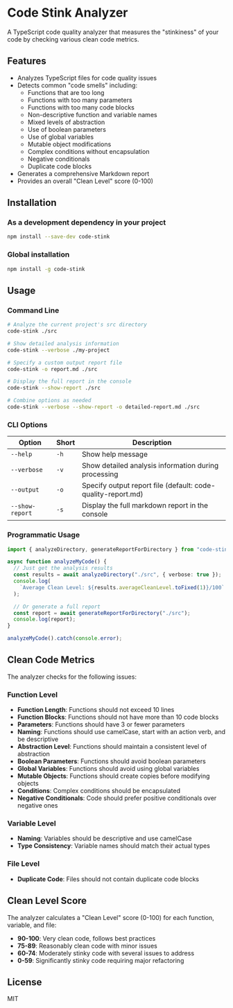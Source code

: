 # Code Stink Analyzer

A TypeScript code quality analyzer that measures the "stinkiness" of your code by checking various clean code metrics.

## Features

- Analyzes TypeScript files for code quality issues
- Detects common "code smells" including:
  - Functions that are too long
  - Functions with too many parameters
  - Functions with too many code blocks
  - Non-descriptive function and variable names
  - Mixed levels of abstraction
  - Use of boolean parameters
  - Use of global variables
  - Mutable object modifications
  - Complex conditions without encapsulation
  - Negative conditionals
  - Duplicate code blocks
- Generates a comprehensive Markdown report
- Provides an overall "Clean Level" score (0-100)

## Installation

### As a development dependency in your project

```bash
npm install --save-dev code-stink
```

### Global installation

```bash
npm install -g code-stink
```

## Usage

### Command Line

```bash
# Analyze the current project's src directory
code-stink ./src

# Show detailed analysis information
code-stink --verbose ./my-project

# Specify a custom output report file
code-stink -o report.md ./src

# Display the full report in the console
code-stink --show-report ./src

# Combine options as needed
code-stink --verbose --show-report -o detailed-report.md ./src
```

### CLI Options

| Option          | Short | Description                                                  |
| --------------- | ----- | ------------------------------------------------------------ |
| `--help`        | `-h`  | Show help message                                            |
| `--verbose`     | `-v`  | Show detailed analysis information during processing         |
| `--output`      | `-o`  | Specify output report file (default: code-quality-report.md) |
| `--show-report` | `-s`  | Display the full markdown report in the console              |

### Programmatic Usage

```typescript
import { analyzeDirectory, generateReportForDirectory } from "code-stink";

async function analyzeMyCode() {
  // Just get the analysis results
  const results = await analyzeDirectory("./src", { verbose: true });
  console.log(
    `Average Clean Level: ${results.averageCleanLevel.toFixed(1)}/100`
  );

  // Or generate a full report
  const report = await generateReportForDirectory("./src");
  console.log(report);
}

analyzeMyCode().catch(console.error);
```

## Clean Code Metrics

The analyzer checks for the following issues:

### Function Level

- **Function Length**: Functions should not exceed 10 lines
- **Function Blocks**: Functions should not have more than 10 code blocks
- **Parameters**: Functions should have 3 or fewer parameters
- **Naming**: Functions should use camelCase, start with an action verb, and be descriptive
- **Abstraction Level**: Functions should maintain a consistent level of abstraction
- **Boolean Parameters**: Functions should avoid boolean parameters
- **Global Variables**: Functions should avoid using global variables
- **Mutable Objects**: Functions should create copies before modifying objects
- **Conditions**: Complex conditions should be encapsulated
- **Negative Conditionals**: Code should prefer positive conditionals over negative ones

### Variable Level

- **Naming**: Variables should be descriptive and use camelCase
- **Type Consistency**: Variable names should match their actual types

### File Level

- **Duplicate Code**: Files should not contain duplicate code blocks

## Clean Level Score

The analyzer calculates a "Clean Level" score (0-100) for each function, variable, and file:

- **90-100**: Very clean code, follows best practices
- **75-89**: Reasonably clean code with minor issues
- **60-74**: Moderately stinky code with several issues to address
- **0-59**: Significantly stinky code requiring major refactoring

## License

MIT
